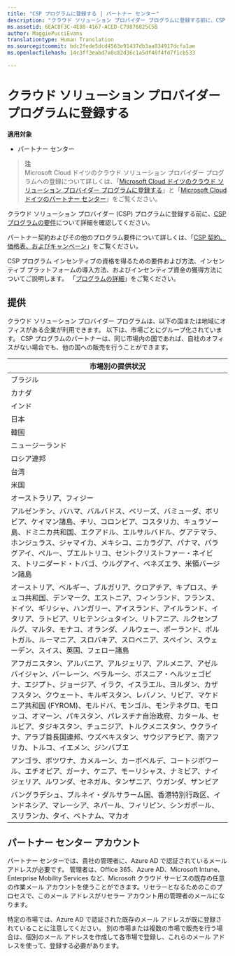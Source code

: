 ```yaml
---
title: "CSP プログラムに登録する | パートナー センター"
description: "クラウド ソリューション プロバイダー プログラムに登録する前に、CSP プログラムの要件について詳細を確認してください。"
ms.assetid: 6EAC0F3C-4E88-4167-ACED-C79876825C5B
author: MaggiePucciEvans
translationtype: Human Translation
ms.sourcegitcommit: bdc2fede5dcd4563e91437db3aa834917dcfa1ae
ms.openlocfilehash: 14c3ff3eabd7a0c82d36c1a5df40f4fd7f1cb533

---
```


# クラウド ソリューション プロバイダー プログラムに登録する

**適用対象**

-  パートナー センター

>**注**<br>
Microsoft Cloud ドイツのクラウド ソリューション プロバイダー プログラムへの登録について詳しくは、「[Microsoft Cloud ドイツのクラウド ソリューション プロバイダー プログラムに登録する](enroll-in-csp-for-microsoft-cloud-germany.md)」と「[Microsoft Cloud ドイツのパートナー センター](partner-center-for-microsoft-cloud-germany.md)」をご覧ください。

クラウド ソリューション プロバイダー (CSP) プログラムに登録する前に、[CSP プログラムの要件]( http://go.microsoft.com/fwlink/p/?LinkId=617116)について詳細を確認してください。

パートナー契約およびその他のプログラム要件について詳しくは、「[CSP 契約、価格表、およびキャンペーン](csp-documents-and-learning-resources.md)」をご覧ください。

CSP プログラム インセンティブの資格を得るための要件および方法、インセンティブ プラットフォームの導入方法、およびインセンティブ資金の獲得方法についてご説明します。 「[プログラムの詳細](https://go.microsoft.com/fwlink/?linkid=831533)」をご覧ください。

## <a href="" id="markets"></a>提供


クラウド ソリューション プロバイダー プログラムは、以下の国または地域にオフィスがある企業が利用できます。 以下は、市場ごとにグループ化されています。 CSP プログラムのパートナーは、同じ市場内の国であれば、自社のオフィスがない場合でも、他の国への販売を行うことができます。

| 市場別の提供状況                                                                                                                                                                                                                                                                                                                                                                                                                 |
|----------------------------------------------------------------------------------------------------------------------------------------------------------------------------------------------------------------------------------------------------------------------------------------------------------------------------------------------------------------------------------------------------------------------------------------|
| ブラジル                                                                                                                                                                                                                                                                                                                                                                                                                                 |
| カナダ                                                                                                                                                                                                                                                                                                                                                                                                                                 |
| インド                                                                                                                                                                                                                                                                                                                                                                                                                                  |
| 日本                                                                                                                                                                                                                                                                                                                                                                                                                                  |
| 韓国                                                                                                                                                                                                                                                                                                                                                                                                                                  |
| ニュージーランド                                                                                                                                                                                                                                                                                                                                                                                                                            |
| ロシア連邦                                                                                                                                                                                                                                                                                                                                                                                                                                 |
| 台湾                                                                                                                                                                                                                                                                                                                                                                                                                                 |
| 米国                                                                                                                                                                                                                                                                                                                                                                                                                          |
| オーストラリア、フィジー                                                                                                                                                                                                                                                                                                                                                                                                                        |
| アルゼンチン、バハマ、バルバドス、ベリーズ、バミューダ、ボリビア、ケイマン諸島、チリ、コロンビア、コスタリカ、キュラソー島、ドミニカ共和国、エクアドル、エルサルバドル、グアテマラ、ホンジュラス、ジャマイカ、メキシコ、ニカラグア、パナマ、パラグアイ、ペルー、プエルトリコ、セントクリストファー・ネイビス、トリニダード・トバゴ、ウルグアイ、ベネズエラ、米領バージン諸島                                                                                                           |
| オーストリア、ベルギー、ブルガリア、クロアチア、キプロス、チェコ共和国、デンマーク、エストニア、フィンランド、フランス、ドイツ、ギリシャ、ハンガリー、アイスランド、アイルランド、イタリア、ラトビア、リヒテンシュタイン、リトアニア、ルクセンブルグ、マルタ、モナコ、オランダ、ノルウェー、ポーランド、ポルトガル、ルーマニア、スロバキア、スロベニア、スペイン、スウェーデン、スイス、英国、フェロー諸島                                                                                          |
| アフガニスタン、アルバニア、アルジェリア、アルメニア、アゼルバイジャン、バーレーン、ベラルーシ、ボスニア・ヘルツェゴビナ、エジプト、ジョージア、イラク、イスラエル、ヨルダン、カザフスタン、クウェート、キルギスタン、レバノン、リビア、マケドニア共和国 (FYROM)、モルドバ、モンゴル、モンテネグロ、モロッコ、オマーン、パキスタン、パレスチナ自治政府、カタール、セルビア、タジキスタン、チュニジア、トルクメニスタン、ウクライナ、アラブ首長国連邦、ウズベキスタン、サウジアラビア、南アフリカ、トルコ、イエメン、ジンバブエ |
| アンゴラ、ボツワナ、カメルーン、カーボベルデ、コートジボワール、エチオピア、ガーナ、ケニア、モーリシャス、ナミビア、ナイジェリア、ルワンダ、セネガル、タンザニア、ウガンダ、ザンビア                                                                                                                                                                                                                                                                                  |
| バングラデシュ、ブルネイ・ダルサラーム国、香港特別行政区、インドネシア、マレーシア、ネパール、フィリピン、シンガポール、スリランカ、タイ、ベトナム、マカオ                                                                                                                                                                                                                                                                                              |

 

## パートナー センター アカウント


パートナー センターでは、貴社の管理者に、Azure AD で認証されているメール アドレスが必要です。 管理者は、Office 365、Azure AD、Microsoft Intune、Enterprise Mobility Services など、Microsoft クラウド サービスの既存の任意の作業メール アカウントを使うことができます。リセラーとなるためのこのプロセスで、このメール アドレスがリセラー アカウント用の管理者のメールになります。

特定の市場では、Azure AD で認証された既存のメール アドレスが既に登録されていることに注意してください。 別の市場または複数の市場で販売を行う場合は、個別のメール アドレスを作成して各市場で登録し、これらのメール アドレスを使って、登録する必要があります。

 

 






<!--HONumber=Jan17_HO2-->


